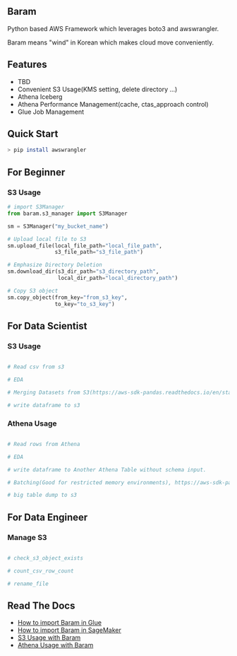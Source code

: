 ## Baram

Python based AWS Framework which leverages boto3 and awswrangler.

Baram means "wind" in Korean which makes cloud move conveniently.

## Features

- TBD
- Convenient S3 Usage(KMS setting, delete directory ...)
- Athena Iceberg
- Athena Performance Management(cache, ctas_approach control)
- Glue Job Management

## Quick Start

```bash
> pip install awswrangler
```

## For Beginner

### S3 Usage

```python
# import S3Manager
from baram.s3_manager import S3Manager

sm = S3Manager("my_bucket_name")

# Upload local file to S3
sm.upload_file(local_file_path="local_file_path",
               s3_file_path="s3_file_path")

# Emphasize Directory Deletion
sm.download_dir(s3_dir_path="s3_directory_path",
                local_dir_path="local_directory_path")

# Copy S3 object
sm.copy_object(from_key="from_s3_key",
               to_key="to_s3_key")

```

## For Data Scientist

### S3 Usage

```python

# Read csv from s3

# EDA

# Merging Datasets from S3(https://aws-sdk-pandas.readthedocs.io/en/stable/tutorials/013%20-%20Merging%20Datasets%20on%20S3.html)

# write dataframe to s3

```

### Athena Usage

```python

# Read rows from Athena

# EDA

# write dataframe to Another Athena Table without schema input.

# Batching(Good for restricted memory environments), https://aws-sdk-pandas.readthedocs.io/en/stable/tutorials/006%20-%20Amazon%20Athena.html

# big table dump to s3

```

## For Data Engineer

### Manage S3

```python

# check_s3_object_exists

# count_csv_row_count

# rename_file

```

## Read The Docs

- [How to import Baram in Glue](TBD)
- [How to import Baram in SageMaker](TBD)
- [S3 Usage with Baram](TBD)
- [Athena Usage with Baram](TBD)